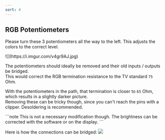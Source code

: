 ```yaml
---
sort: 4
---
```


## RGB Potentiometers

Please turn these 3 potentiometers all the way to the left. This adjusts the colors to the correct level.

<span class="anim-fade-in">
![](https://i.imgur.com/v4gr9AJ.jpg)  
</span> 

The potentiometers should ideally be removed and their old inputs / outputs be bridged.   
This would correct the RGB termination resistance to the TV standard `75` Ohm.   

With the potentiometers in the path, that termination is closer to `65` Ohm, which results in a slightly darker picture.   
Removing these can be tricky though, since you can't reach the pins with a clipper. Desoldering is recommended.   

<span class="anim-fade-in">
```note
This is not a necessary modification though. The brightness can be corrected with the software or on the display.
```
</span>

Here is how the connections can be bridged:
<span class="anim-fade-in">
![](https://i.imgur.com/nwfQQs7.jpg)
</span>